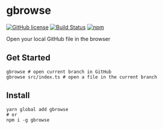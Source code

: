 # gbrowse

[![GitHub license](https://img.shields.io/github/license/kkweon/gbrowse.svg)](https://github.com/kkweon/gbrowse/blob/master/LICENSE)
[![Build Status](https://travis-ci.com/kkweon/gbrowse.svg?branch=master)](https://travis-ci.com/kkweon/gbrowse)
[![npm](https://img.shields.io/npm/v/gbrowse.svg?style=flat-square)](https://www.npmjs.com/package/gbrowse)


Open your local GitHub file in the browser


## Get Started

```
gbrowse # open current branch in GitHub
gbrowse src/index.ts # open a file in the current branch
```


## Install


```
yarn global add gbrowse
# or
npm i -g gbrowse
```
